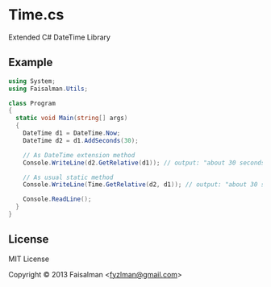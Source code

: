 # Time.cs

Extended C# DateTime Library

## Example

```cs
using System;
using Faisalman.Utils;

class Program
{
  static void Main(string[] args)
  {
  	DateTime d1 = DateTime.Now;
  	DateTime d2 = d1.AddSeconds(30);

  	// As DateTime extension method
  	Console.WriteLine(d2.GetRelative(d1)); // output: "about 30 seconds ago"

  	// As usual static method
  	Console.WriteLine(Time.GetRelative(d2, d1)); // output: "about 30 seconds ago"

  	Console.ReadLine();
  }
}
```

## License

MIT License

Copyright © 2013 Faisalman <<fyzlman@gmail.com>>

